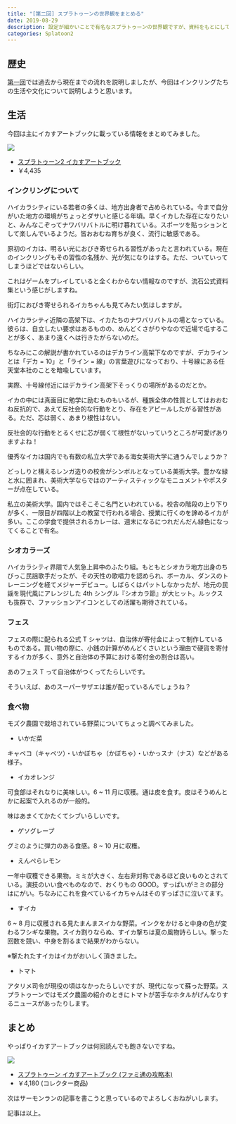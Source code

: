 ```yaml
---
title: "[第二回] スプラトゥーンの世界観をまとめる"
date: 2019-08-29
description: 設定が細かいことで有名なスプラトゥーンの世界観ですが、資料をもとにして今まで判明していることについて大雑把にまとめてみました
categories: Splatoon2
---
```


## 歴史

[第一回](https://tkgstrator.work/posts/2019/01/07/splatoonworldview.html)では過去から現在までの流れを説明しましたが、今回はインクリングたちの生活や文化について説明しようと思います。

## 生活

今回は主にイカすアートブックに載っている情報をまとめてみました。

<div class="vuepress-affiliate">
<img src="https://m.media-amazon.com/images/I/61-BUSdVyVL._SL200_.jpg"></img>
<ul>
<li><a href="https://www.amazon.co.jp/dp/4047332690/?tag=tkgstrator0f-22" target="_blank">スプラトゥーン2 イカすアートブック</a></li>
<li class="price">￥4,435</li>
</ul>
</div>

### インクリングについて

ハイカラシティにいる若者の多くは、地方出身者で占められている。今まで自分がいた地方の環境がちょっとダサいと感じる年頃。早くイカした存在になりたいと、みんなこぞってナワバリバトルに明け暮れている。スポーツを貼っションとして楽しんでいるようだ。皆おおむね育ちが良く、流行に敏感である。

原初のイカは、明るい光におびき寄せられる習性があったと言われている。現在のインクリングもその習性の名残か、光が気になりはする。ただ、ついていってしまうほどではないらしい。

これはゲームをプレイしていると全くわからない情報なのですが、流石公式資料集という感じがしますね。

街灯におびき寄せられるイカちゃんも見てみたい気はしますが。

ハイカラシティ近隣の高架下は、イカたちのナワバリバトルの場となっている。彼らは、自立したい要求はあるものの、めんどくさがりやなので近場で屯することが多く、あまり遠くへは行きたがらないのだ。

ちなみにこの解説が書かれているのはデカライン高架下なのですが、デカラインとは「デカ = 10」と「ライン = 線」の言葉遊びになっており、十号線にある任天堂本社のことを暗喩しています。

実際、十号線付近にはデカライン高架下そっくりの場所があるのだとか。

イカの中には真面目に勉学に励むものもいるが、種族全体の性質としてはおおむね反抗的で、あえて反社会的な行動をとり、存在をアピールしたがる習性がある。ただ、芯は弱く、あまり根性はない。

反社会的な行動をとるくせに芯が弱くて根性がないっていうところが可愛げありますよね！

優秀なイカは国内でも有数の私立大学である海女美術大学に通うんでしょうか？

どっしりと構えるレンガ造りの校舎がシンボルとなっている美術大学。豊かな緑と水に囲まれ、美術大学ならではのアーティスティックなモニュメントやポスターが点在している。

私立の美術大学。国内ではそこそこ名門といわれている。校舎の階段の上り下りが多く、一限目が四階以上の教室で行われる場合、授業に行くのを諦めるイカが多い。ここの学食で提供されるカレーは、週末になるにつれだんだん緑色になってくることで有名。

### シオカラーズ

ハイカラシティ界隈で人気急上昇中のふたり組。もともとシオカラ地方出身のちびっこ民謡歌手だったが、その天性の歌唱力を認められ、ボーカル、ダンスのトレーニングを経てメジャーデビュー。しばらくはパットしなかったが、地元の民謡を現代風にアレンジした 4th シングル『シオカラ節』が大ヒット。ルックスも抜群で、ファッションアイコンとしての活躍も期待されている。

### フェス

フェスの際に配られる公式 T シャツは、自治体が寄付金によって制作しているものである。買い物の際に、小銭の計算がめんどくさいという理由で硬貨を寄付するイカが多く、意外と自治体の予算における寄付金の割合は高い。

あのフェス T って自治体がつくってたらしいです。

そういえば、あのスーパーサザエは誰が配っているんでしょうね？

### 食べ物

モズク農園で栽培されている野菜についてちょっと調べてみました。

- いかだ菜

キャベコ（キャベツ）・いかぼちゃ（かぼちゃ）・いかっスナ（ナス）などがある様子。

- イカオレンジ

可食部はそれなりに美味しい。6 ~ 11 月に収穫。通は皮を食す。皮はそうめんとかに起案で入れるのが一般的。

味はあまくてかたくてシブいらしいです。

- ゲソグレープ

グミのように弾力のある食感。8 ~ 10 月に収穫。

- えんぺらレモン

一年中収穫できる果物。ミミが大きく、左右非対称であるほど良いものとされている。演技のいい食べものなので、おくりもの GOOD。すっぱいがミミの部分はにがい。ちなみにこれを食べているイカちゃんはそのすっぱさに泣いてます。

- すイカ

6 ~ 8 月に収穫される見たまんまスイカな野菜。インクをかけると中身の色が変わるフシギな果物。スイカ割りならぬ、すイカ撃ちは夏の風物詩らしい。撃った回数を競い、中身を割るまで結果がわからない。

※撃たれたすイカはイカがおいしく頂きました。

- トマト

アタリメ司令が現役の頃はなかったらしいですが、現代になって蘇った野菜。スプラトゥーンではモズク農園の紹介のときにトマトが苦手なホタルがげんなりするニュースがあったりします。

## まとめ

やっぱりイカすアートブックは何回読んでも飽きないですね。

<div class="vuepress-affiliate">
<img src="https://m.media-amazon.com/images/I/616x8yxKnqL._SL200_.jpg"></img>
<ul>
<li><a href="https://www.amazon.co.jp/dp/4047330736/?tag=tkgstrator0f-22" target="_blank">スプラトゥーン イカすアートブック (ファミ通の攻略本)</a></li>
<li class="price">￥4,180 (コレクター商品)</li>
</ul>
</div>

次はサーモンランの記事を書こうと思っているのでよろしくおねがいします。

記事は以上。
